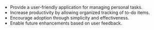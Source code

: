 - Provide a user-friendly application for managing personal tasks.
- Increase productivity by allowing organized tracking of to-do items.
- Encourage adoption through simplicity and effectiveness.
- Enable future enhancements based on user feedback.